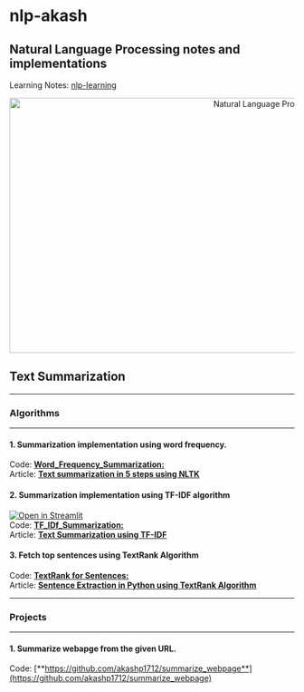 # nlp-akash
## Natural Language Processing notes and implementations<br/>
Learning Notes: [nlp-learning](https://github.com/akashp1712/nlp-akash/blob/master/nlp-learning.md)

<p align="center">
<img src="./docs/images/nlp.jpg" alt="Natural Language Processing" width="900" height="450"/>
<p>

## Text Summarization
--------------------
### Algorithms
--------------------
#### 1. Summarization implementation using word frequency.
   Code: [**Word_Frequency_Summarization:**](https://github.com/akashp1712/nlp-akash/blob/master/text-summarization/Word_Frequency_Summarization.py) <br/>
   Article: [**Text summarization in 5 steps using NLTK**](https://becominghuman.ai/text-summarization-in-5-steps-using-nltk-65b21e352b65)

#### 2. Summarization implementation using TF-IDF algorithm
   [![Open in Streamlit](https://static.streamlit.io/badges/streamlit_badge_black_white.svg)](https://share.streamlit.io/akashp1712/streamlit-text-summarization/main/app.py)<br/>
   Code: [**TF_IDf_Summarization:**](https://github.com/akashp1712/nlp-akash/blob/master/text-summarization/TF_IDF_Summarization.py) <br/>
   Article: [**Text Summarization using TF-IDF**](https://towardsdatascience.com/text-summarization-using-tf-idf-e64a0644ace3)

#### 3. Fetch top sentences using TextRank Algorithm
   Code: [**TextRank for Sentences:**](https://github.com/akashp1712/nlp-akash/blob/master/text-summarization/text_rank_sentences.py) <br/>
   Article: [**Sentence Extraction in Python using TextRank Algorithm**](https://medium.com/analytics-vidhya/sentence-extraction-using-textrank-algorithm-7f5c8fd568cd)


--------------------
### Projects
--------------------
#### 1. Summarize webapge from the given URL.
   Code: [**https://github.com/akashp1712/summarize_webpage**](https://github.com/akashp1712/summarize_webpage)
